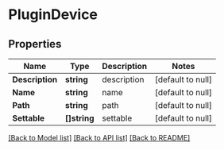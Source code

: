 # PluginDevice

## Properties
Name | Type | Description | Notes
------------ | ------------- | ------------- | -------------
**Description** | **string** | description | [default to null]
**Name** | **string** | name | [default to null]
**Path** | **string** | path | [default to null]
**Settable** | **[]string** | settable | [default to null]

[[Back to Model list]](../README.md#documentation-for-models) [[Back to API list]](../README.md#documentation-for-api-endpoints) [[Back to README]](../README.md)


